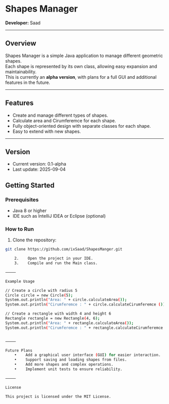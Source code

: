 # Shapes Manager

**Developer:** Saad

---

## Overview
Shapes Manager is a simple Java application to manage different geometric shapes.  
Each shape is represented by its own class, allowing easy expansion and maintainability.  
This is currently an **alpha version**, with plans for a full GUI and additional features in the future.

---

## Features
- Create and manage different types of shapes.
- Calculate area and Cirumferemce  for each shape.
- Fully object-oriented design with separate classes for each shape.
- Easy to extend with new shapes.

---

## Version
- Current version: 0.1-alpha
- Last update: 2025-09-04

## Getting Started

### Prerequisites
- Java 8 or higher
- IDE such as IntelliJ IDEA or Eclipse (optional)

### How to Run
1. Clone the repository:
```bash
git clone https://github.com/ixSaad/ShapesManger.git

    2.    Open the project in your IDE.
    3.    Compile and run the Main class.

⸻

Example Usage

// Create a circle with radius 5
Circle circle = new Circle(5);
System.out.println("Area: " + circle.calculateArea());
System.out.println("Cirumferemce : " + circle.calculateCirumferemce ());

// Create a rectangle with width 4 and height 6
Rectangle rectangle = new Rectangle(4, 6);
System.out.println("Area: " + rectangle.calculateArea());
System.out.println("Cirumferemce : " + rectangle.calculateCirumferemce ());


⸻

Future Plans
    •    Add a graphical user interface (GUI) for easier interaction.
    •    Support saving and loading shapes from files.
    •    Add more shapes and complex operations.
    •    Implement unit tests to ensure reliability.

⸻

License

This project is licensed under the MIT License.